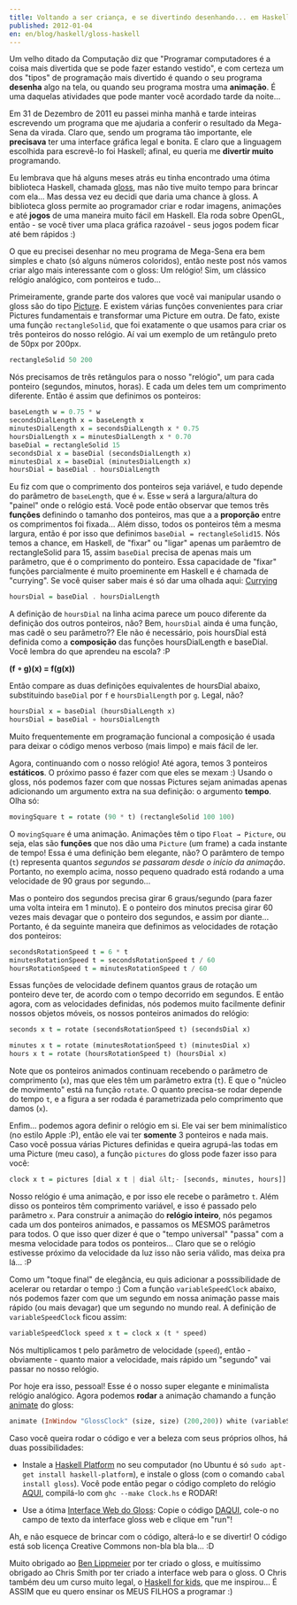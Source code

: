 ```yaml
---
title: Voltando a ser criança, e se divertindo desenhando... em Haskell
published: 2012-01-04
en: en/blog/haskell/gloss-haskell
---
```


Um velho ditado da Computação diz que "Programar computadores é a coisa mais divertida que se pode fazer estando vestido",
e com certeza um dos "tipos" de programação mais divertido é quando o seu programa **desenha** algo na tela,
ou quando seu programa mostra uma **animação**.
É uma daquelas atividades que pode manter você acordado tarde da noite...

Em 31 de Dezembro de 2011 eu passei minha manhã e tarde inteiras
escrevendo um programa que me ajudaria a conferir o resultado da Mega-Sena da virada.
Claro que, sendo um programa tão importante, ele **precisava** ter uma interface gráfica legal e bonita.
E claro que a linguagem escolhida para escrevê-lo foi Haskell; afinal, eu queria me **divertir muito** programando.

<!--more-->

Eu lembrava que há alguns meses atrás eu tinha encontrado uma ótima biblioteca Haskell,
chamada [gloss][1], mas não tive muito tempo para brincar com ela...
Mas dessa vez eu decidi que daria uma chance à gloss.
A biblioteca gloss permite ao programador criar e rodar imagens, animações e até **jogos** de uma maneira muito fácil em Haskell.
Ela roda sobre OpenGL, então - se você tiver uma placa gráfica razoável - seus jogos podem ficar até bem rápidos :)

O que eu precisei desenhar no meu programa de Mega-Sena era bem simples e chato (só alguns números coloridos),
então neste post nós vamos criar algo mais interessante com o gloss:
Um relógio! Sim, um clássico relógio analógico, com ponteiros e tudo...

Primeiramente, grande parte dos valores que você vai manipular usando o gloss são do tipo [Picture][2].
E existem várias funções convenientes para criar Pictures fundamentais e transformar uma Picture em outra.
De fato, existe uma função `rectangleSolid`, que foi exatamente o que usamos para criar os três ponteiros do nosso relógio.
Aí vai um exemplo de um retângulo preto de 50px por 200px.

```haskell
rectangleSolid 50 200
```

Nós precisamos de três retângulos para o nosso "relógio", um para cada ponteiro (segundos, minutos, horas).
E cada um deles tem um comprimento diferente. Então é assim que definimos  os ponteiros:

```haskell
baseLength w = 0.75 * w
secondsDialLength x = baseLength x
minutesDialLength x = secondsDialLength x * 0.75
hoursDialLength x = minutesDialLength x * 0.70
baseDial = rectangleSolid 15
secondsDial x = baseDial (secondsDialLength x)
minutesDial x = baseDial (minutesDialLength x)
hoursDial = baseDial . hoursDialLength
```

Eu fiz com que o comprimento dos ponteiros seja variável, e tudo depende do parâmetro de `baseLength`, que é `w`.
Esse `w` será a largura/altura do "painel" onde o relógio está.
Você pode então observar que temos três **funções** definindo o tamanho dos ponteiros,
mas que a a **proporção** entre os comprimentos foi fixada...
Além disso, todos os ponteiros têm a mesma largura, então é por isso que definimos `baseDial = rectangleSolid15`.
Nós temos a chance, em Haskell, de "fixar" ou "ligar" apenas um parâemtro de rectangleSolid para 15,
assim `baseDial` precisa de apenas mais um parâmetro, que é o comprimento do ponteiro.
Essa capacidade de "fixar" funções parcialmente é muito proeminente em Haskell e é chamada de "currying".
Se você quiser saber mais é só dar uma olhada aqui: [Currying][3]

```haskell
hoursDial = baseDial . hoursDialLength
```

A definição de `hoursDial` na linha acima parece um pouco diferente da definição dos outros ponteiros, não?
Bem, `hoursDial` ainda é uma função, mas cadê o seu parâmetro??
Ele não é necessário, pois hoursDial está definida como a **composição** das funções hoursDialLength e baseDial.
Você lembra do que aprendeu na escola? :P

**(f ∘ g)(x) = f(g(x))**

Então compare as duas definições equivalentes de hoursDial abaixo, substituindo `baseDial` por `f` e `hoursDialLength` por `g`.
Legal, não?

```haskell
hoursDial x = baseDial (hoursDialLength x)
hoursDial = baseDial ∘ hoursDialLength
```

Muito frequentemente em programação funcional a composição é usada para deixar o código menos verboso (mais limpo) e mais fácil de ler.

Agora, continuando com o nosso relógio!
Até agora, temos 3 ponteiros **estáticos**. O próximo passo é fazer com que eles se mexam :)
Usando o gloss, nós podemos fazer com que nossas Pictures sejam animadas apenas adicionando um argumento extra na sua definição:
o argumento **tempo**.
Olha só:

```haskell
movingSquare t = rotate (90 * t) (rectangleSolid 100 100)
```

O `movingSquare` é uma animação.
Animações têm o tipo `Float → Picture`, ou seja, elas são **funções** que nos dão uma `Picture` (um frame) a cada instante de tempo!
Essa é uma definição bem elegante, não?
O parâmtero de tempo (`t`) representa quantos _segundos se passaram desde o início da animação_.
Portanto, no exemplo acima, nosso pequeno quadrado está rodando a uma velocidade de 90 graus por segundo...

Mas o ponteiro dos segundos precisa girar 6 graus/segundo (para fazer uma volta inteira em 1 minuto).
E o ponteiro dos minutos precisa girar 60 vezes mais devagar que o ponteiro dos segundos, e assim por diante...
Portanto, é da seguinte maneira que definimos as velocidades de rotação dos ponteiros:

```haskell
secondsRotationSpeed t = 6 * t
minutesRotationSpeed t = secondsRotationSpeed t / 60
hoursRotationSpeed t = minutesRotationSpeed t / 60
```

Essas funções de velocidade definem quantos graus de rotação um ponteiro deve ter, de acordo com o tempo decorrido em segundos.
E então agora, com as velocidades definidas, nós podemos muito facilmente definir nossos objetos móveis, os nossos ponteiros animados do relógio:

```haskell
seconds x t = rotate (secondsRotationSpeed t) (secondsDial x)

minutes x t = rotate (minutesRotationSpeed t) (minutesDial x)
hours x t = rotate (hoursRotationSpeed t) (hoursDial x)
```

Note que os ponteiros animados continuam recebendo o parâmetro de comprimento (`x`), mas que eles têm um parâmetro extra (`t`).
E que o "núcleo de movimento" está na função `rotate`.
O quanto precisa-se rodar depende do tempo `t`, e a figura a ser rodada é parametrizada pelo comprimento que damos (`x`).

Enfim... podemos agora definir o relógio em si.
Ele vai ser bem minimalístico (no estilo Apple :P), então ele vai ter **somente** 3 ponteiros e nada mais.
Caso você possua várias Pictures definidas e queira agrupá-las todas em uma Picture (meu caso),
a função `pictures` do gloss pode fazer isso para você:

```haskell
clock x t = pictures [dial x t | dial &lt;- [seconds, minutes, hours]]
```

Nosso relógio é uma animação, e por isso ele recebe o parâmetro `t`.
Além disso os ponteiros têm comprimento variável, e isso é passado pelo parâmetro `x`.
Para construir a animação do **relógio inteiro**,
nós pegamos cada um dos ponteiros animados, e passamos os MESMOS parâmetros para todos.
O que isso quer dizer é que o "tempo universal" "passa" com a mesma velocidade para todos os ponteiros...
Claro que se o relógio estivesse próximo da velocidade da luz isso não seria válido, mas deixa pra lá... :P

Como um "toque final" de elegância, eu quis adicionar a posssibilidade de acelerar ou retardar o tempo :)
Com a função `variableSpeedClock` abaixo,
nós podemos fazer com que um segundo em nossa animação passe mais rápido (ou mais devagar) que um segundo no mundo real.
A definição de `variableSpeedClock` ficou assim:

```haskell
variableSpeedClock speed x t = clock x (t * speed)
```

Nós multiplicamos t pelo parâmetro de velocidade (`speed`),
então - obviamente - quanto maior a velocidade, mais rápido um "segundo" vai passar no nosso relógio.

Por hoje era isso, pessoal!
Esse é o nosso super elegante e minimalista relógio analógico.
Agora podemos **rodar** a animação chamando a função [animate][4] do gloss:

```haskell
animate (InWindow "GlossClock" (size, size) (200,200)) white (variableSpeedClock speed' size')
```

Caso você queira rodar o código e ver a beleza com seus próprios olhos, há duas possibilidades:

  * Instale a [Haskell Platform][5] no seu computador (no Ubuntu é só `sudo apt-get install haskell-platform`),
    e instale o gloss (com o comando `cabal install gloss`). 
    Você pode então pegar o código completo do relógio [AQUI][6], compilá-lo com `ghc --make Clock.hs` e RODAR!

  * Use a ótima [Interface Web do Gloss][7]: Copie o código [DAQUI][8], cole-o no campo de texto da interface gloss web e clique em "run"!

Ah, e não esquece de brincar com o código, alterá-lo e se divertir!
O código está sob licença Creative Commons non-bla bla bla... :D

Muito obrigado ao [Ben Lippmeier][9] por ter criado o gloss,
e muitíssimo obrigado ao Chris Smith por ter criado a interface web para o gloss.
O Chris também deu um curso muito legal, o [Haskell for kids][10], que me inspirou...
É ASSIM que eu quero ensinar os MEUS FILHOS a programar :)


[1]: <http://gloss.ouroborus.net/>
[2]: <http://hackage.haskell.org/packages/archive/gloss/1.6.0.1/doc/html/Graphics-Gloss-Data-Picture.html>
[3]: <http://www.haskell.org/haskellwiki/Currying>
[4]: <http://hackage.haskell.org/packages/archive/gloss/1.6.0.1/doc/html/Graphics-Gloss-Interface-Animate.html>
[5]: <http://hackage.haskell.org/platform/>
[6]: <http://hpaste.org/56079>
[7]: <http://dac4.designacourse.com:8000/>
[8]: <http://hpaste.org/56080>
[9]: <http://www.cse.unsw.edu.au/~benl/>
[10]: <http://cdsmith.wordpress.com/2011/08/16/haskell-for-kids-week-1/>
